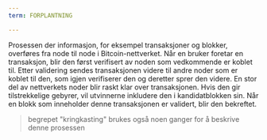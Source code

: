 ```yaml
---
term: FORPLANTNING

---
```

Prosessen der informasjon, for eksempel transaksjoner og blokker, overføres fra node til node i Bitcoin-nettverket. Når en bruker foretar en transaksjon, blir den først verifisert av noden som vedkommende er koblet til. Etter validering sendes transaksjonen videre til andre noder som er koblet til den, som igjen verifiserer den og deretter sprer den videre. En stor del av nettverkets noder blir raskt klar over transaksjonen. Hvis den gir tilstrekkelige gebyrer, vil utvinnerne inkludere den i kandidatblokken sin. Når en blokk som inneholder denne transaksjonen er validert, blir den bekreftet.

> begrepet "kringkasting" brukes også noen ganger for å beskrive denne prosessen